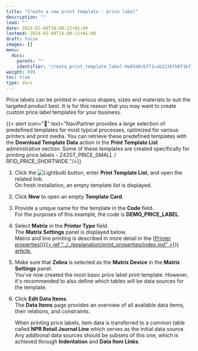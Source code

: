 ```yaml
---
title: "Create a new print template - price label"
description: ""
lead: ""
date: 2024-02-08T16:00:22+01:00
lastmod: 2024-02-08T16:00:22+01:00
draft: false
images: []
menu:
  docs:
    parent: ""
    identifier: "create_print_template_label-0e6540cb771cab2236fb8f1bf1abb44f"
weight: 999
toc: true
type: docs
---
```


Price labels can be printed in various shapes, sizes and materials to suit the targeted product best. It is for this reason that you may want to create custom price label templates for your business. 

  {{< alert icon="📝" text="NaviPartner provides a large selection of predefined templates for most typical processes, optimized for various printers and print media. You can retrieve these predefined templates with the <b>Download Template Data</b> action in the <b>Print Template List</b> administrative section. Some of these templates are created specifically for printing price labels - Z420T_PRICE_SMALL / RFID_PRICE_SHORTWIDE."/>}}

1. Click the ![Lightbulb](Lightbulb_icon.PNG) button, enter **Print Template List**, and open the related link.    
   On fresh installation, an empty template list is displayed.
2. Click **New** to open an empty **Template Card**.
3. Provide a unique name for the template in the **Code** field.       
   For the purposes of this example, the code is **DEMO_PRICE_LABEL**.
4. Select **Matrix** in the **Printer Type** field.      
   The **Matrix Settings** panel is displayed below.     
   Matrix and line printing is described in more detail in the [<ins>Printer properties<ins>]({{< ref "../../explanation/print_properties/index.md" >}}) article.
5. Make sure that **Zebra** is selected as the **Matrix Device** in the **Matrix Settings** panel.    
   You've now created the most basic price label print template. However, it's recommended to also define which tables will be data sources for the template. 
6. Click **Edit Data Items**.     
   The **Data Items** page provides an overview of all available data items, their relations, and constraints.      

   When printing price labels, item data is transferred to a common table called **NPR Retail Journal Line** which serves as the initial data source. Any additional data sources should be subsets of this one, which is achieved through **Indentation** and **Data Item Links**. 